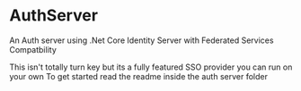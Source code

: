 # AuthServer
An Auth server using .Net Core Identity Server with Federated Services Compatbility

This isn't totally turn key but its a fully featured SSO provider you can run on your own
To get started read the readme inside the auth server folder
